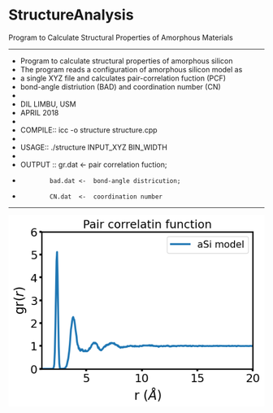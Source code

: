 # StructureAnalysis
Program to Calculate Structural Properties of Amorphous Materials
* *******************************************************************************  
 *   Program to calculate structural properties of amorphous silicon
 *   The program reads a configuration of amorphous silicon model as 
 *   a single XYZ file and calculates pair-correlation fuction (PCF)
 *   bond-angle distriution (BAD) and coordination number (CN)
 *
 *   DIL LIMBU, USM
 *   APRIL 2018
 *
 *   COMPILE:: icc -o structure structure.cpp
 *
 *   USAGE:: ./structure INPUT_XYZ BIN_WIDTH
 *
 *   OUTPUT :: gr.dat  <-  pair correlation fuction;
 *             bad.dat <-  bond-angle districution;
 *             CN.dat  <-  coordination number 
 * *******************************************************************************  

![](gr.png)

<p align="center">
  <img scr="gr.png" width="350">
</p>
